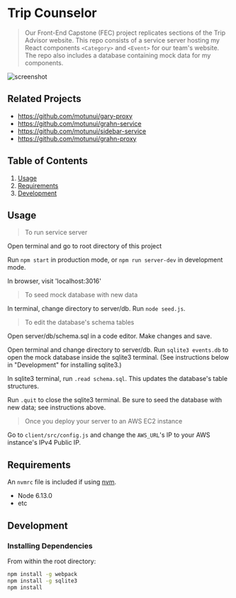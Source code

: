 # Trip Counselor

> Our Front-End Capstone (FEC) project replicates sections of the Trip Advisor website. This repo consists of a service server hosting my React components `<Category>` and `<Event>` for our team's website. The repo also includes a database containing mock data for my components.

![screenshot](https://github.com/motunui/gary-proxy/blob/master/2019-02-23%2017.03.58.gif)

## Related Projects

  - https://github.com/motunui/gary-proxy
  - https://github.com/motunui/grahn-service
  - https://github.com/motunui/sidebar-service
  - https://github.com/motunui/grahn-proxy

## Table of Contents

1. [Usage](#Usage)
1. [Requirements](#requirements)
1. [Development](#development)

## Usage

> To run service server

Open terminal and go to root directory of this project

Run `npm start` in production mode, or `npm run server-dev` in development mode.

In browser, visit 'localhost:3016'

> To seed mock database with new data

In terminal, change directory to server/db. Run `node seed.js`.

> To edit the database's schema tables

Open server/db/schema.sql in a code editor. Make changes and save.

Open terminal and change directory to server/db. Run `sqlite3 events.db` to open the mock database inside the sqlite3 terminal. (See instructions below in "Development" for installing sqlite3.)

In sqlite3 terminal, run `.read schema.sql`. This updates the database's table structures.

Run `.quit` to close the sqlite3 terminal. Be sure to seed the database with new data; see instructions above.

> Once you deploy your server to an AWS EC2 instance

Go to `client/src/config.js` and change the `AWS_URL`'s IP to your AWS instance's IPv4 Public IP.

## Requirements

An `nvmrc` file is included if using [nvm](https://github.com/creationix/nvm).

- Node 6.13.0
- etc

## Development

### Installing Dependencies

From within the root directory:

```sh
npm install -g webpack
npm install -g sqlite3
npm install
```
